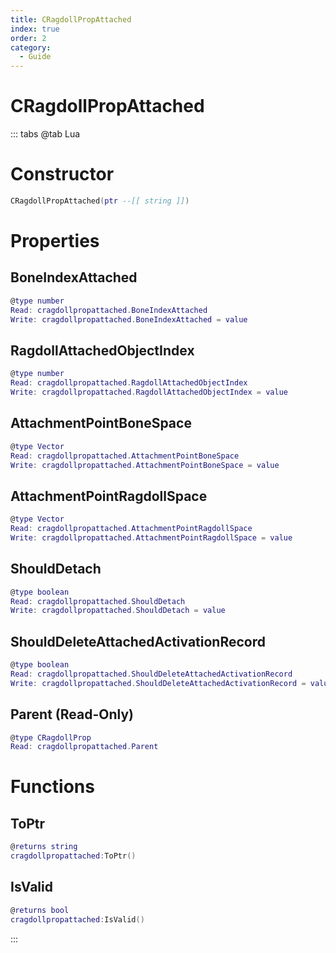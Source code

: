 ```yaml
---
title: CRagdollPropAttached
index: true
order: 2
category:
  - Guide
---
```


# CRagdollPropAttached

::: tabs
@tab Lua
# Constructor
```lua
CRagdollPropAttached(ptr --[[ string ]])
```
# Properties
## BoneIndexAttached 
```lua
@type number
Read: cragdollpropattached.BoneIndexAttached
Write: cragdollpropattached.BoneIndexAttached = value
```
## RagdollAttachedObjectIndex 
```lua
@type number
Read: cragdollpropattached.RagdollAttachedObjectIndex
Write: cragdollpropattached.RagdollAttachedObjectIndex = value
```
## AttachmentPointBoneSpace 
```lua
@type Vector
Read: cragdollpropattached.AttachmentPointBoneSpace
Write: cragdollpropattached.AttachmentPointBoneSpace = value
```
## AttachmentPointRagdollSpace 
```lua
@type Vector
Read: cragdollpropattached.AttachmentPointRagdollSpace
Write: cragdollpropattached.AttachmentPointRagdollSpace = value
```
## ShouldDetach 
```lua
@type boolean
Read: cragdollpropattached.ShouldDetach
Write: cragdollpropattached.ShouldDetach = value
```
## ShouldDeleteAttachedActivationRecord 
```lua
@type boolean
Read: cragdollpropattached.ShouldDeleteAttachedActivationRecord
Write: cragdollpropattached.ShouldDeleteAttachedActivationRecord = value
```
## Parent (Read-Only)
```lua
@type CRagdollProp
Read: cragdollpropattached.Parent
```
# Functions
## ToPtr
```lua
@returns string
cragdollpropattached:ToPtr()
```
## IsValid
```lua
@returns bool
cragdollpropattached:IsValid()
```

:::